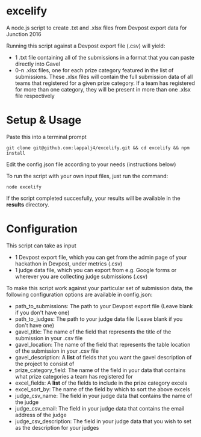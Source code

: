 # excelify
A node.js script to create .txt and .xlsx files from Devpost export data for Junction 2016

Running this script against a Devpost export file (.csv) will yield: 

- 1 .txt file containing all of the submissions in a format that you can paste directly into Gavel
- 0-n .xlsx files, one for each prize category featured in the list of submissions. These .xlsx files will contain the full submission data of all teams that registered for a given prize category. If a team has registered for more than one category, they will be present in more than one .xlsx file respectively

# Setup & Usage
Paste this into a terminal prompt

`git clone git@github.com:lappalj4/excelify.git && cd excelify && npm install`

Edit the config.json file according to your needs (instructions below)

To run the script with your own input files, just run the command:

`node excelify`

If the script completed succesfully, your results will be available in the **results** directory.

# Configuration 

This script can take as input 

- 1 Devpost export file, which you can get from the admin page of your hackathon in Devpost, under metrics (.csv)
- 1 judge data file, which you can export from e.g. Google forms or wherever you are collecting judge submissions (.csv)

To make this script work against your particular set of submission data, the following configuration options are available in config.json:

- path_to_submissions: The path to your Devpost export file (Leave blank if you don't have one)
- path_to_judges: The path to your judge data file (Leave blank if you don't have one)
- gavel_title: The name of the field that represents the title of the submission in your .csv file
- gavel_location: The name of the field that represents the table location of the submission in your .csv file
- gavel_description: A **list** of fields that you want the gavel description of the project to consist of
- prize_category_field: The name of the field in your data that contains what prize categories a team has registered for
- excel_fields: A **list** of the fields to include in the prize category excels
- excel_sort_by: The name of the field by which to sort the above excels
- judge_csv_name: The field in your judge data that contains the name of the judge
- judge_csv_email: The field in your judge data that contains the email address of the judge
- judge_csv_description: The field in your judge data that you wish to set as the description for your judges
